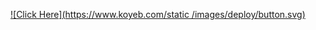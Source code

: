 [![Click Here](https://www.koyeb.com/static /images/deploy/button.svg)](https://qrcodegenrator-sivakumar.netlify.app/)
